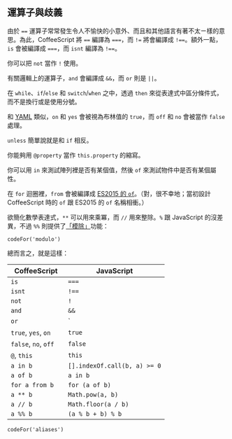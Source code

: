 ## 運算子與歧義

由於 `==` 運算子常常發生令人不愉快的小意外、而且和其他語言有著不太ㄧ樣的意思。為此，CoffeeScript 將 `==` 編譯為 `===`，而 `!=` 將會編譯成 `!==`。額外一點，`is` 會被編譯成 `===`，而 `isnt` 編譯為 `!==`。

你可以把 `not` 當作 `!` 使用。

有關邏輯上的運算子，`and` 會編譯成 `&&`，而 `or` 則是 `||`。

在 `while`、`if`/`else` 和 `switch`/`when` 之中，透過 `then` 來從表達式中區分條件式，而不是換行或是使用分號。

和 [YAML](http://yaml.org/) 類似，`on` 和 `yes` 會被視為布林值的 `true`，而 `off` 和 `no` 會被當作 `false` 處理。

`unless` 簡單說就是和 `if` 相反。

你能夠用 `@property` 當作 `this.property` 的縮寫。

你可以用 `in` 來測試陣列裡是否有某個值，然後 `of` 來測試物件中是否有某個屬性。

在 `for` 迴圈裡，`from` 會被編譯成 [ES2015 的 `of`](https://developer.mozilla.org/en-US/docs/Web/JavaScript/Reference/Statements/for...of)。（對，很不幸地；當初設計 CoffeeScript 時的 `of` 跟 ES2015 的 `of` 名稱相衝。）

欲簡化數學表達式，`**` 可以用來乘冪，而 `//` 用來整除。`%` 跟 JavaScript 的沒差異，不過 `%%` 則提供了[「模除」](https://en.wikipedia.org/wiki/Modulo_operation)功能：

```
codeFor('modulo')
```

總而言之，就是這樣：

| CoffeeScript | JavaScript |
| --- | --- |
| `is` | `===` |
| `isnt` | `!==` |
| `not` | `!` |
| `and` | `&&` |
| `or` | `||` |
| `true`, `yes`, `on` | `true` |
| `false`, `no`, `off`&emsp; | `false` |
| `@`, `this` | `this` |
| `a in b` | `[].indexOf.call(b, a) >= 0` |
| `a of b` | `a in b` |
| `for a from b` | `for (a of b)` |
| `a ** b` | `Math.pow(a, b)` |
| `a // b` | `Math.floor(a / b)` |
| `a %% b` | `(a % b + b) % b` |

```
codeFor('aliases')
```
